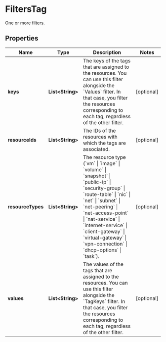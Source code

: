 

# FiltersTag

One or more filters.

## Properties

| Name | Type | Description | Notes |
|------------ | ------------- | ------------- | -------------|
|**keys** | **List&lt;String&gt;** | The keys of the tags that are assigned to the resources. You can use this filter alongside the &#x60;Values&#x60; filter. In that case, you filter the resources corresponding to each tag, regardless of the other filter. |  [optional] |
|**resourceIds** | **List&lt;String&gt;** | The IDs of the resources with which the tags are associated. |  [optional] |
|**resourceTypes** | **List&lt;String&gt;** | The resource type (&#x60;vm&#x60; \\| &#x60;image&#x60; \\| &#x60;volume&#x60; \\| &#x60;snapshot&#x60; \\| &#x60;public-ip&#x60; \\| &#x60;security-group&#x60; \\| &#x60;route-table&#x60; \\| &#x60;nic&#x60; \\| &#x60;net&#x60; \\| &#x60;subnet&#x60; \\| &#x60;net-peering&#x60; \\| &#x60;net-access-point&#x60; \\| &#x60;nat-service&#x60; \\| &#x60;internet-service&#x60; \\| &#x60;client-gateway&#x60; \\| &#x60;virtual-gateway&#x60; \\| &#x60;vpn-connection&#x60; \\| &#x60;dhcp-options&#x60; \\| &#x60;task&#x60;). |  [optional] |
|**values** | **List&lt;String&gt;** | The values of the tags that are assigned to the resources. You can use this filter alongside the &#x60;TagKeys&#x60; filter. In that case, you filter the resources corresponding to each tag, regardless of the other filter. |  [optional] |



